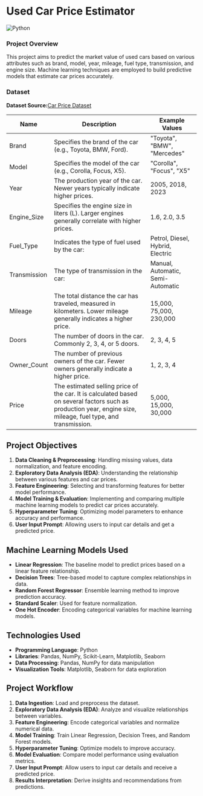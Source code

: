 # Used Car Price Estimator
![Python](https://img.shields.io/badge/Python-3776AB?style=for-the-badge&logo=python&logoColor=white)

### Project Overview
This project aims to predict the market value of used cars based on various attributes such as brand, model, year, mileage, fuel type, transmission, and engine size. Machine learning techniques are employed to build predictive models that estimate car prices accurately.

### Dataset 
**Dataset Source:**[Car Price Dataset](https://www.kaggle.com/datasets/asinow/car-price-dataset/data)

| Name        | Description                                                                                  | Example Values                             |
|----------------|----------------------------------------------------------------------------------------------|--------------------------------------------|
| Brand          | Specifies the brand of the car (e.g., Toyota, BMW, Ford).                                    | "Toyota", "BMW", "Mercedes"               |
| Model          | Specifies the model of the car (e.g., Corolla, Focus, X5).                                   | "Corolla", "Focus", "X5"                  |
| Year           | The production year of the car. Newer years typically indicate higher prices.               | 2005, 2018, 2023                          |
| Engine_Size    | Specifies the engine size in liters (L). Larger engines generally correlate with higher prices. | 1.6, 2.0, 3.5                             |
| Fuel_Type      | Indicates the type of fuel used by the car:                                                  | Petrol, Diesel, Hybrid, Electric          |
| Transmission   | The type of transmission in the car:                                                         | Manual, Automatic, Semi-Automatic         |
| Mileage        | The total distance the car has traveled, measured in kilometers. Lower mileage generally indicates a higher price. | 15,000, 75,000, 230,000                    |
| Doors          | The number of doors in the car. Commonly 2, 3, 4, or 5 doors.                                | 2, 3, 4, 5                                |
| Owner_Count    | The number of previous owners of the car. Fewer owners generally indicate a higher price.    | 1, 2, 3, 4                                |
| Price          | The estimated selling price of the car. It is calculated based on several factors such as production year, engine size, mileage, fuel type, and transmission. | 5,000, 15,000, 30,000                     |

## Project Objectives
1. **Data Cleaning & Preprocessing**: Handling missing values, data normalization, and feature encoding.
2. **Exploratory Data Analysis (EDA)**: Understanding the relationship between various features and car prices.
3. **Feature Engineering**: Selecting and transforming features for better model performance.
4. **Model Training & Evaluation**: Implementing and comparing multiple machine learning models to predict car prices accurately.
5. **Hyperparameter Tuning**: Optimizing model parameters to enhance accuracy and performance.
6. **User Input Prompt**: Allowing users to input car details and get a predicted price.

## Machine Learning Models Used
- **Linear Regression**: The baseline model to predict prices based on a linear feature relationship.
- **Decision Trees**: Tree-based model to capture complex relationships in data.
- **Random Forest Regressor**: Ensemble learning method to improve prediction accuracy.
- **Standard Scaler**: Used for feature normalization.
- **One Hot Encoder**: Encoding categorical variables for machine learning models.

## Technologies Used
- **Programming Language**: Python
- **Libraries**: Pandas, NumPy, Scikit-Learn, Matplotlib, Seaborn
- **Data Processing**: Pandas, NumPy for data manipulation
- **Visualization Tools**: Matplotlib, Seaborn for data exploration

## Project Workflow
1. **Data Ingestion**: Load and preprocess the dataset.
2. **Exploratory Data Analysis (EDA)**: Analyze and visualize relationships between variables.
3. **Feature Engineering**: Encode categorical variables and normalize numerical data.
4. **Model Training**: Train Linear Regression, Decision Trees, and Random Forest models.
5. **Hyperparameter Tuning**: Optimize models to improve accuracy.
6. **Model Evaluation**: Compare model performance using evaluation metrics.
7. **User Input Prompt**: Allow users to input car details and receive a predicted price.
8. **Results Interpretation**: Derive insights and recommendations from predictions.
